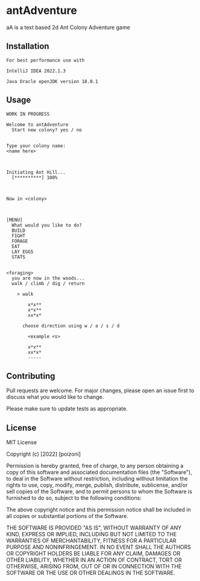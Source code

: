 # antAdventure
aA is a text based 2d Ant Colony Adventure game

## Installation



```
For best performance use with

IntelliJ IDEA 2022.1.3

Java Oracle openJDK version 18.0.1
```

## Usage

```
WORK IN PROGRESS

Welcome to antAdventure
  Start new colony? yes / no


Type your colony name:
<name here>



Initiating Ant Hill...
  [**********] 100%



Now in <colony>



[MENU]
  What would you like to do?
  BUILD
  FIGHT
  FORAGE
  EAT
  LAY EGGS
  STATS


<foraging>
  you are now in the woods...
  walk / climb / dig / return

    > walk

        x*x**
        x*x**
        xx*x*  

      choose direction using w / a / s / d

        <example <s>

        x*x**
        xx*x*
        -----

```

## Contributing
Pull requests are welcome. For major changes, please open an issue first to discuss what you would like to change.

Please make sure to update tests as appropriate.

## License
MIT License

Copyright (c) [2022] [poizoni]

Permission is hereby granted, free of charge, to any person obtaining a copy
of this software and associated documentation files (the "Software"), to deal
in the Software without restriction, including without limitation the rights
to use, copy, modify, merge, publish, distribute, sublicense, and/or sell
copies of the Software, and to permit persons to whom the Software is
furnished to do so, subject to the following conditions:

The above copyright notice and this permission notice shall be included in all
copies or substantial portions of the Software.

THE SOFTWARE IS PROVIDED "AS IS", WITHOUT WARRANTY OF ANY KIND, EXPRESS OR
IMPLIED, INCLUDING BUT NOT LIMITED TO THE WARRANTIES OF MERCHANTABILITY,
FITNESS FOR A PARTICULAR PURPOSE AND NONINFRINGEMENT. IN NO EVENT SHALL THE
AUTHORS OR COPYRIGHT HOLDERS BE LIABLE FOR ANY CLAIM, DAMAGES OR OTHER
LIABILITY, WHETHER IN AN ACTION OF CONTRACT, TORT OR OTHERWISE, ARISING FROM,
OUT OF OR IN CONNECTION WITH THE SOFTWARE OR THE USE OR OTHER DEALINGS IN THE
SOFTWARE.
